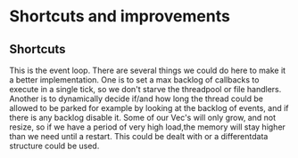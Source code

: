 # Shortcuts and improvements



## Shortcuts
This is the event loop. There are several things we could do here to make it a better implementation. One is to set a max backlog of callbacks to execute in a single tick, so we don't starve the threadpool or file handlers. Another is to dynamically decide if/and how long the thread could be allowed to be parked for example by looking at the backlog of events, and if there is any backlog disable it. Some of our Vec's will only grow, and not resize, so if we have a period of very high load,the memory will stay higher than we need until a restart. This could be dealt with or a differentdata structure could be used.